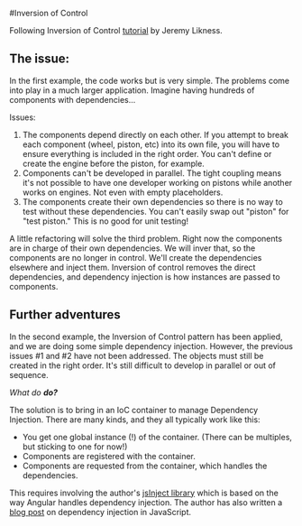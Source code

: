 #Inversion of Control

Following Inversion of Control [tutorial](https://dev.to/azure/dependency-injection-in-javascript-101-2b1e) by Jeremy Likness. 

## The issue:
In the first example, the code works but is very simple.  The problems come into play in a much larger application.  Imagine having hundreds of components with dependencies...

Issues: 

<ol>
    <li>The components depend directly on each other.  If you attempt to break each component (wheel, piston, etc) into its own file, you will have to ensure everything is included in the right order.  You can't define or create the engine before the piston, for example.</li>
    <li>Components can't be developed in parallel.  The tight coupling means it's not possible to have one developer working on pistons while another works on engines.  Not even with empty placeholders.</li>
    <li>The components create their own dependencies so there is no way to test without these dependencies.  You can't easily swap out "piston" for "test piston."  This is no good for unit testing!</li>
</ol>

A little refactoring will solve the third problem.  Right now the components are in charge of their own dependencies.  We will inver that, so the components are no longer in control.  We'll create the dependencies elsewhere and inject them.  Inversion of control removes the direct dependencies, and dependency injection is how instances are passed to components.

## Further adventures
In the second example, the Inversion of Control pattern has been applied, and we are doing some simple dependency injection.  However, the previous issues #1 and #2 have not been addressed.  The objects must still be created in the right order.  It's still difficult to develop in parallel or out of sequence.

<em>What do <strong>do?</strong></em>

The solution is to bring in an IoC container to manage Dependency Injection.  There are many kinds, and they all typically work like this:

<ul>
    <li>You get one global instance (!) of the container.  (There can be multiples, but sticking to one for now!)</li>
    <li>Components are registered with the container.</li>
    <li>Components are requested from the container, which handles the dependencies.</li>
</ul>

This requires involving the author's [jsInject library](https://github.com/JeremyLikness/jsInject) which is based on the way Angular handles dependency injection.  The author has also written a [blog post](https://csharperimage.jeremylikness.com/2014/06/dependency-injection-explained-via.html) on dependency injection in JavaScript.

